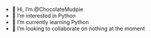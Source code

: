 - 👋 Hi, I’m @ChocolateMudpie
- 👀 I’m interested in Python
- 🌱 I’m currently learning Python
- 💞️ I’m looking to collaborate on nothing at the moment


<!---
ChocolateMudpie/ChocolateMudpie is a ✨ special ✨ repository because its `README.md` (this file) appears on your GitHub profile.
You can click the Preview link to take a look at your changes.
--->
